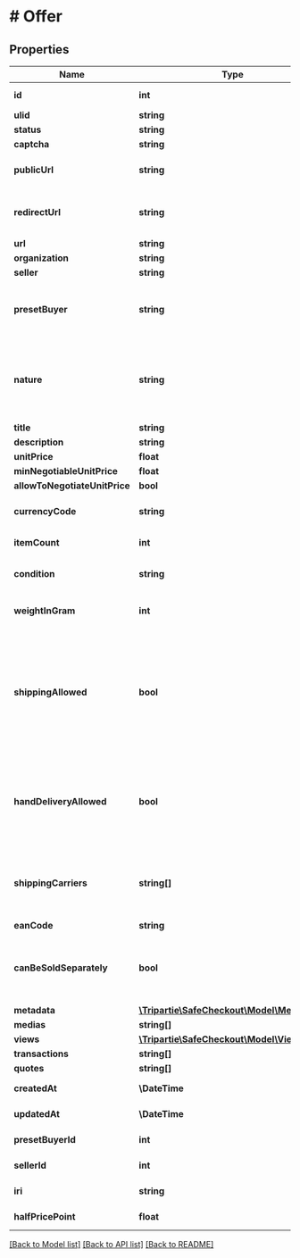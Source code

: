 # # Offer

## Properties

Name | Type | Description | Notes
------------ | ------------- | ------------- | -------------
**id** | **int** |  | [optional] [readonly]
**ulid** | **string** |  |
**status** | **string** |  |
**captcha** | **string** |  | [optional]
**publicUrl** | **string** | The public URL for your Ad/Offer on your marketplace. | [optional]
**redirectUrl** | **string** | Fill-in that field IF you intend to redirect your customer instead of using a WebView. | [optional]
**url** | **string** |  | [readonly]
**organization** | **string** |  | [optional]
**seller** | **string** |  |
**presetBuyer** | **string** | Limit the offer to a particular buyer. Useful if the offer was issued from an auction for instance. | [optional]
**nature** | **string** | This WILL affect the assigned workflow. Choosing service will disable delivery for example. Refer to our technical hub for more information. | [optional] [default to 'physical_item']
**title** | **string** |  | [optional]
**description** | **string** |  | [optional]
**unitPrice** | **float** |  | [optional]
**minNegotiableUnitPrice** | **float** |  | [optional]
**allowToNegotiateUnitPrice** | **bool** |  | [optional]
**currencyCode** | **string** |  | [optional] [default to 'EUR']
**itemCount** | **int** |  | [optional] [default to 1]
**condition** | **string** |  | [optional] [default to 'USED']
**weightInGram** | **int** | Accepted values between 500g (0.5kg) and 10,000g (10kg). | [optional]
**shippingAllowed** | **bool** | That toggle allows the seller to propose shipping for its item. If set in conjunction of shippingCarrier, the label will be automatically generated. Also, it will restrict the carrier to the limited subset defined. | [optional]
**handDeliveryAllowed** | **bool** | Enable both parties to finalize the transaction in person rather than using delivery. A QR Code must be scanned by the seller once the buyer claims the product. | [optional] [default to true]
**shippingCarriers** | **string[]** | If you wish to enable automated shipping label generation through a specific provider, specify it there. | [optional]
**eanCode** | **string** |  | [optional]
**canBeSoldSeparately** | **bool** | Set this flag to false to forbid a potential buyer to acquire less than \&quot;itemCount\&quot; item(s) | [optional] [default to true]
**metadata** | [**\Tripartie\SafeCheckout\Model\Metadata[]**](Metadata.md) |  | [optional]
**medias** | **string[]** |  |
**views** | [**\Tripartie\SafeCheckout\Model\View[]**](View.md) |  |
**transactions** | **string[]** |  | [optional]
**quotes** | **string[]** |  | [optional]
**createdAt** | **\DateTime** |  | [optional] [readonly]
**updatedAt** | **\DateTime** |  | [optional] [readonly]
**presetBuyerId** | **int** |  | [optional] [readonly]
**sellerId** | **int** |  | [optional] [readonly]
**iri** | **string** |  | [optional] [readonly]
**halfPricePoint** | **float** |  | [optional] [readonly]

[[Back to Model list]](../../README.md#models) [[Back to API list]](../../README.md#endpoints) [[Back to README]](../../README.md)
